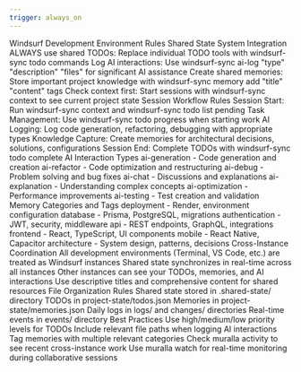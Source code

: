 ```yaml
---
trigger: always_on
---
```


Windsurf Development Environment Rules
Shared State System Integration
ALWAYS use shared TODOs: Replace individual TODO tools with windsurf-sync todo commands
Log AI interactions: Use windsurf-sync ai-log "type" "description" "files" for significant AI assistance
Create shared memories: Store important project knowledge with windsurf-sync memory add "title" "content" tags
Check context first: Start sessions with windsurf-sync context to see current project state
Session Workflow Rules
Session Start: Run windsurf-sync context and windsurf-sync todo list pending
Task Management: Use windsurf-sync todo progress <id> when starting work
AI Logging: Log code generation, refactoring, debugging with appropriate types
Knowledge Capture: Create memories for architectural decisions, solutions, configurations
Session End: Complete TODOs with windsurf-sync todo complete <id>
AI Interaction Types
ai-generation - Code generation and creation
ai-refactor - Code optimization and restructuring
ai-debug - Problem solving and bug fixes
ai-chat - Discussions and explanations
ai-explanation - Understanding complex concepts
ai-optimization - Performance improvements
ai-testing - Test creation and validation
Memory Categories and Tags
deployment - Render, environment configuration
database - Prisma, PostgreSQL, migrations
authentication - JWT, security, middleware
api - REST endpoints, GraphQL, integrations
frontend - React, TypeScript, UI components
mobile - React Native, Capacitor
architecture - System design, patterns, decisions
Cross-Instance Coordination
All development environments (Terminal, VS Code, etc.) are treated as Windsurf instances
Shared state synchronizes in real-time across all instances
Other instances can see your TODOs, memories, and AI interactions
Use descriptive titles and comprehensive content for shared resources
File Organization Rules
Shared state stored in .shared-state/ directory
TODOs in project-state/todos.json
Memories in project-state/memories.json
Daily logs in logs/ and changes/ directories
Real-time events in events/ directory
Best Practices
Use high/medium/low priority levels for TODOs
Include relevant file paths when logging AI interactions
Tag memories with multiple relevant categories
Check muralla activity to see recent cross-instance work
Use muralla watch for real-time monitoring during collaborative sessions